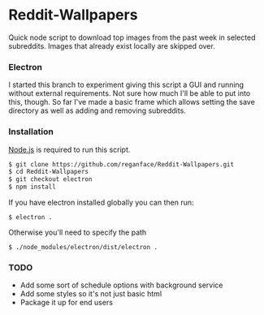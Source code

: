 # Reddit-Wallpapers
Quick node script to download top images from the past week in selected subreddits.  Images that already exist locally are skipped over.

### Electron
I started this branch to experiment giving this script a GUI and running without external requirements.  Not sure how much I'll be able to put into this, though.  So far I've made a basic frame which allows setting the save directory as well as adding and removing subreddits.

### Installation

[Node.js](https://nodejs.org/) is required to run this script.

```sh
$ git clone https://github.com/reganface/Reddit-Wallpapers.git
$ cd Reddit-Wallpapers
$ git checkout electron
$ npm install
```

If you have electron installed globally you can then run:

```
$ electron .
```
Otherwise you'll need to specify the path
```
$ ./node_modules/electron/dist/electron .
```

### TODO

  - Add some sort of schedule options with background service
  - Add some styles so it's not just basic html
  - Package it up for end users